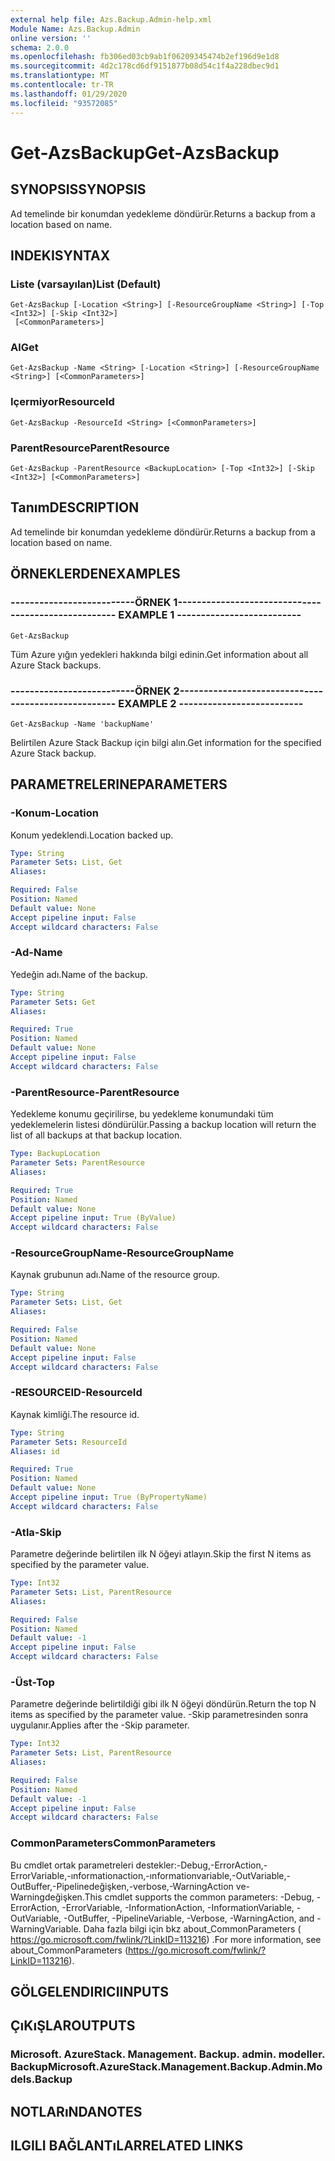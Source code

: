 ```yaml
---
external help file: Azs.Backup.Admin-help.xml
Module Name: Azs.Backup.Admin
online version: ''
schema: 2.0.0
ms.openlocfilehash: fb306ed03cb9ab1f06209345474b2ef196d9e1d8
ms.sourcegitcommit: 4d2c178cd6df9151877b08d54c1f4a228dbec9d1
ms.translationtype: MT
ms.contentlocale: tr-TR
ms.lasthandoff: 01/29/2020
ms.locfileid: "93572085"
---
```

# <span data-ttu-id="f351d-101">Get-AzsBackup</span><span class="sxs-lookup"><span data-stu-id="f351d-101">Get-AzsBackup</span></span>

## <span data-ttu-id="f351d-102">SYNOPSIS</span><span class="sxs-lookup"><span data-stu-id="f351d-102">SYNOPSIS</span></span>
<span data-ttu-id="f351d-103">Ad temelinde bir konumdan yedekleme döndürür.</span><span class="sxs-lookup"><span data-stu-id="f351d-103">Returns a backup from a location based on name.</span></span>

## <span data-ttu-id="f351d-104">INDEKI</span><span class="sxs-lookup"><span data-stu-id="f351d-104">SYNTAX</span></span>

### <span data-ttu-id="f351d-105">Liste (varsayılan)</span><span class="sxs-lookup"><span data-stu-id="f351d-105">List (Default)</span></span>
```
Get-AzsBackup [-Location <String>] [-ResourceGroupName <String>] [-Top <Int32>] [-Skip <Int32>]
 [<CommonParameters>]
```

### <span data-ttu-id="f351d-106">Al</span><span class="sxs-lookup"><span data-stu-id="f351d-106">Get</span></span>
```
Get-AzsBackup -Name <String> [-Location <String>] [-ResourceGroupName <String>] [<CommonParameters>]
```

### <span data-ttu-id="f351d-107">Içermiyor</span><span class="sxs-lookup"><span data-stu-id="f351d-107">ResourceId</span></span>
```
Get-AzsBackup -ResourceId <String> [<CommonParameters>]
```

### <span data-ttu-id="f351d-108">ParentResource</span><span class="sxs-lookup"><span data-stu-id="f351d-108">ParentResource</span></span>
```
Get-AzsBackup -ParentResource <BackupLocation> [-Top <Int32>] [-Skip <Int32>] [<CommonParameters>]
```

## <span data-ttu-id="f351d-109">Tanım</span><span class="sxs-lookup"><span data-stu-id="f351d-109">DESCRIPTION</span></span>
<span data-ttu-id="f351d-110">Ad temelinde bir konumdan yedekleme döndürür.</span><span class="sxs-lookup"><span data-stu-id="f351d-110">Returns a backup from a location based on name.</span></span>

## <span data-ttu-id="f351d-111">ÖRNEKLERDEN</span><span class="sxs-lookup"><span data-stu-id="f351d-111">EXAMPLES</span></span>

### <span data-ttu-id="f351d-112">--------------------------ÖRNEK 1--------------------------</span><span class="sxs-lookup"><span data-stu-id="f351d-112">-------------------------- EXAMPLE 1 --------------------------</span></span>
```
Get-AzsBackup
```

<span data-ttu-id="f351d-113">Tüm Azure yığın yedekleri hakkında bilgi edinin.</span><span class="sxs-lookup"><span data-stu-id="f351d-113">Get information about all Azure Stack backups.</span></span>

### <span data-ttu-id="f351d-114">--------------------------ÖRNEK 2--------------------------</span><span class="sxs-lookup"><span data-stu-id="f351d-114">-------------------------- EXAMPLE 2 --------------------------</span></span>
```
Get-AzsBackup -Name 'backupName'
```

<span data-ttu-id="f351d-115">Belirtilen Azure Stack Backup için bilgi alın.</span><span class="sxs-lookup"><span data-stu-id="f351d-115">Get information for the specified Azure Stack backup.</span></span>

## <span data-ttu-id="f351d-116">PARAMETRELERINE</span><span class="sxs-lookup"><span data-stu-id="f351d-116">PARAMETERS</span></span>

### <span data-ttu-id="f351d-117">-Konum</span><span class="sxs-lookup"><span data-stu-id="f351d-117">-Location</span></span>
<span data-ttu-id="f351d-118">Konum yedeklendi.</span><span class="sxs-lookup"><span data-stu-id="f351d-118">Location backed up.</span></span>

```yaml
Type: String
Parameter Sets: List, Get
Aliases: 

Required: False
Position: Named
Default value: None
Accept pipeline input: False
Accept wildcard characters: False
```

### <span data-ttu-id="f351d-119">-Ad</span><span class="sxs-lookup"><span data-stu-id="f351d-119">-Name</span></span>
<span data-ttu-id="f351d-120">Yedeğin adı.</span><span class="sxs-lookup"><span data-stu-id="f351d-120">Name of the backup.</span></span>

```yaml
Type: String
Parameter Sets: Get
Aliases: 

Required: True
Position: Named
Default value: None
Accept pipeline input: False
Accept wildcard characters: False
```

### <span data-ttu-id="f351d-121">-ParentResource</span><span class="sxs-lookup"><span data-stu-id="f351d-121">-ParentResource</span></span>
<span data-ttu-id="f351d-122">Yedekleme konumu geçirilirse, bu yedekleme konumundaki tüm yedeklemelerin listesi döndürülür.</span><span class="sxs-lookup"><span data-stu-id="f351d-122">Passing a backup location will return the list of all backups at that backup location.</span></span>

```yaml
Type: BackupLocation
Parameter Sets: ParentResource
Aliases: 

Required: True
Position: Named
Default value: None
Accept pipeline input: True (ByValue)
Accept wildcard characters: False
```

### <span data-ttu-id="f351d-123">-ResourceGroupName</span><span class="sxs-lookup"><span data-stu-id="f351d-123">-ResourceGroupName</span></span>
<span data-ttu-id="f351d-124">Kaynak grubunun adı.</span><span class="sxs-lookup"><span data-stu-id="f351d-124">Name of the resource group.</span></span>

```yaml
Type: String
Parameter Sets: List, Get
Aliases: 

Required: False
Position: Named
Default value: None
Accept pipeline input: False
Accept wildcard characters: False
```

### <span data-ttu-id="f351d-125">-RESOURCEID</span><span class="sxs-lookup"><span data-stu-id="f351d-125">-ResourceId</span></span>
<span data-ttu-id="f351d-126">Kaynak kimliği.</span><span class="sxs-lookup"><span data-stu-id="f351d-126">The resource id.</span></span>

```yaml
Type: String
Parameter Sets: ResourceId
Aliases: id

Required: True
Position: Named
Default value: None
Accept pipeline input: True (ByPropertyName)
Accept wildcard characters: False
```

### <span data-ttu-id="f351d-127">-Atla</span><span class="sxs-lookup"><span data-stu-id="f351d-127">-Skip</span></span>
<span data-ttu-id="f351d-128">Parametre değerinde belirtilen ilk N öğeyi atlayın.</span><span class="sxs-lookup"><span data-stu-id="f351d-128">Skip the first N items as specified by the parameter value.</span></span>

```yaml
Type: Int32
Parameter Sets: List, ParentResource
Aliases: 

Required: False
Position: Named
Default value: -1
Accept pipeline input: False
Accept wildcard characters: False
```

### <span data-ttu-id="f351d-129">-Üst</span><span class="sxs-lookup"><span data-stu-id="f351d-129">-Top</span></span>
<span data-ttu-id="f351d-130">Parametre değerinde belirtildiği gibi ilk N öğeyi döndürün.</span><span class="sxs-lookup"><span data-stu-id="f351d-130">Return the top N items as specified by the parameter value.</span></span>
<span data-ttu-id="f351d-131">-Skip parametresinden sonra uygulanır.</span><span class="sxs-lookup"><span data-stu-id="f351d-131">Applies after the -Skip parameter.</span></span>

```yaml
Type: Int32
Parameter Sets: List, ParentResource
Aliases: 

Required: False
Position: Named
Default value: -1
Accept pipeline input: False
Accept wildcard characters: False
```

### <span data-ttu-id="f351d-132">CommonParameters</span><span class="sxs-lookup"><span data-stu-id="f351d-132">CommonParameters</span></span>
<span data-ttu-id="f351d-133">Bu cmdlet ortak parametreleri destekler:-Debug,-ErrorAction,-ErrorVariable,-ınformationaction,-ınformationvariable,-OutVariable,-OutBuffer,-Pipelinedeğişken,-verbose,-WarningAction ve-Warningdeğişken.</span><span class="sxs-lookup"><span data-stu-id="f351d-133">This cmdlet supports the common parameters: -Debug, -ErrorAction, -ErrorVariable, -InformationAction, -InformationVariable, -OutVariable, -OutBuffer, -PipelineVariable, -Verbose, -WarningAction, and -WarningVariable.</span></span> <span data-ttu-id="f351d-134">Daha fazla bilgi için bkz about_CommonParameters ( https://go.microsoft.com/fwlink/?LinkID=113216) .</span><span class="sxs-lookup"><span data-stu-id="f351d-134">For more information, see about_CommonParameters (https://go.microsoft.com/fwlink/?LinkID=113216).</span></span>

## <span data-ttu-id="f351d-135">GÖLGELENDIRICI</span><span class="sxs-lookup"><span data-stu-id="f351d-135">INPUTS</span></span>

## <span data-ttu-id="f351d-136">ÇıKıŞLAR</span><span class="sxs-lookup"><span data-stu-id="f351d-136">OUTPUTS</span></span>

### <span data-ttu-id="f351d-137">Microsoft. AzureStack. Management. Backup. admin. modeller. Backup</span><span class="sxs-lookup"><span data-stu-id="f351d-137">Microsoft.AzureStack.Management.Backup.Admin.Models.Backup</span></span>

## <span data-ttu-id="f351d-138">NOTLARıNDA</span><span class="sxs-lookup"><span data-stu-id="f351d-138">NOTES</span></span>

## <span data-ttu-id="f351d-139">ILGILI BAĞLANTıLAR</span><span class="sxs-lookup"><span data-stu-id="f351d-139">RELATED LINKS</span></span>

